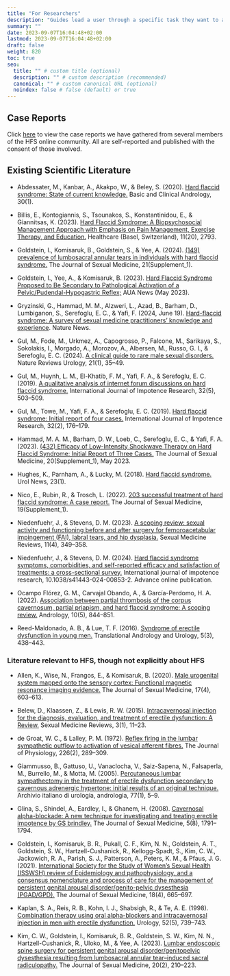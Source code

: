 ```yaml
---
title: "For Researchers"
description: "Guides lead a user through a specific task they want to accomplish, often with a sequence of steps."
summary: ""
date: 2023-09-07T16:04:48+02:00
lastmod: 2023-09-07T16:04:48+02:00
draft: false
weight: 820
toc: true
seo:
  title: "" # custom title (optional)
  description: "" # custom description (recommended)
  canonical: "" # custom canonical URL (optional)
  noindex: false # false (default) or true
---
```


## Case Reports

Click [here]() to view the case reports we have gathered from several members of the HFS online community. All are self-reported and published with the consent of those involved.

## Existing Scientific Literature

- Abdessater, M., Kanbar, A., Akakpo, W., & Beley, S. (2020). [Hard flaccid syndrome: State of current knowledge.](https://doi.org/10.1186/s12610-020-00105-5) Basic and Clinical Andrology, 30(1).

- Billis, E., Kontogiannis, S., Tsounakos, S., Konstantinidou, E., & Giannitsas, K. (2023). [Hard Flaccid Syndrome: A Biopsychosocial Management Approach with Emphasis on Pain Management, Exercise Therapy, and Education.](https://doi.org/10.3390/healthcare1120279) Healthcare (Basel, Switzerland), 11(20), 2793.

- Goldstein, I., Komisaruk, B., Goldstein, S., & Yee, A. (2024). [(149) prevalence of lumbosacral annular tears in individuals with hard flaccid syndrome.](https://doi.org/10.1093/jsxmed/qdae001.140) The Journal of Sexual Medicine, 21(Supplement_1).

- Goldstein, I., Yee, A., & Komisaruk, B. (2023). [Hard Flaccid Syndrome Proposed to Be Secondary to Pathological Activation of a Pelvic/Pudendal-Hypogastric Reflex;](https://auanews.net/issues/articles/2023/may-2023/hard-flaccid-syndrome-proposed-to-be-secondary-to-pathological-activation-of-a-pelvic/pudendal-hypogastric-reflex) AUA News (May 2023).

- Gryzinski, G., Hammad, M. M., Alzweri, L., Azad, B., Barham, D., Lumbiganon, S., Serefoglu, E. C., & Yafi, F. (2024, June 19). [Hard-flaccid syndrome: A survey of sexual medicine practitioners’ knowledge and experience](https://www.nature.com/articles/s41443-024-00917-3). Nature News.

- Gul, M., Fode, M., Urkmez, A., Capogrosso, P., Falcone, M., Sarikaya, S., Sokolakis, I., Morgado, A., Morozov, A., Albersen, M., Russo, G. I., & Serefoglu, E. C. (2024). [A clinical guide to rare male sexual disorders.](https://doi.org/10.1038/s41585-023-00803-5) Nature Reviews Urology, 21(1), 35–49.

- Gul, M., Huynh, L. M., El-Khatib, F. M., Yafi, F. A., & Serefoglu, E. C. (2019). [A qualitative analysis of internet forum discussions on hard flaccid syndrome.](https://doi.org/10.1038/s41443-019-0151-x) International Journal of Impotence Research, 32(5), 503–509.

- Gul, M., Towe, M., Yafi, F. A., & Serefoglu, E. C. (2019). [Hard flaccid syndrome: Initial report of four cases.](https://doi.org/10.1038/s41443-019-0133-z) International Journal of Impotence Research, 32(2), 176–179.

- Hammad, M. A. M., Barham, D. W., Loeb, C., Serefoglu, E. C., & Yafi, F. A. (2023). [(432) Efficacy of Low-Intensity Shockwave Therapy on Hard Flaccid Syndrome: Initial Report of Three Cases.](https://doi.org/10.1093/jsxmed/qdad060.405) The Journal of Sexual Medicine, 20(Supplement_1), May 2023.

- Hughes, K., Parnham, A., & Lucky, M. (2018). [Hard flaccid syndrome.](https://www.urologynews.uk.com/media/13958/urond18-synopsis.pdf) Urol News, 23(1).

- Nico, E., Rubin, R., & Trosch, L. (2022). [203 successful treatment of hard flaccid syndrome: A case report.](https://doi.org/10.1016/j.jsxm.2022.01.218) The Journal of Sexual Medicine, 19(Supplement_1).

- Niedenfuehr, J., & Stevens, D. M. (2023). [A scoping review: sexual activity and functioning before and after surgery for femoroacetabular impingement (FAI), labral tears, and hip dysplasia.](https://doi.org/10.1093/sxmrev/qead036) Sexual Medicine Reviews, 11(4), 349–358.

- Niedenfuehr, J., & Stevens, D. M. (2024). [Hard flaccid syndrome symptoms, comorbidities, and self-reported efficacy and satisfaction of treatments: a cross-sectional survey.](https://doi.org/10.1038/s41443-024-00853-2) International journal of impotence research, 10.1038/s41443-024-00853-2. Advance online publication.

- Ocampo Flórez, G. M., Carvajal Obando, A., & García-Perdomo, H. A. (2022). [Association between partial thrombosis of the corpus cavernosum, partial priapism, and hard flaccid syndrome: A scoping review.](https://doi.org/10.1111/andr.13190) Andrology, 10(5), 844–851.

- Reed-Maldonado, A. B., & Lue, T. F. (2016). [Syndrome of erectile dysfunction in young men.](https://doi.org/10.21037/tau.2016.03.02) Translational Andrology and Urology, 5(3), 438–443.

### Literature relevant to HFS, though not explicitly about HFS

- Allen, K., Wise, N., Frangos, E., & Komisaruk, B. (2020). [Male urogenital system mapped onto the sensory cortex: Functional magnetic resonance imaging evidence.](https://doi.org/10.1016/j.jsxm.2019.12.007) The Journal of Sexual Medicine, 17(4), 603–613.

- Belew, D., Klaassen, Z., & Lewis, R. W. (2015). [Intracavernosal injection for the diagnosis, evaluation, and treatment of erectile dysfunction: A Review.](https://doi.org/10.1002/smrj.35) Sexual Medicine Reviews, 3(1), 11–23.

- de Groat, W. C., & Lalley, P. M. (1972). [Reflex firing in the lumbar sympathetic outflow to activation of vesical afferent fibres.](https://doi.org/10.1113/jphysiol.1972.sp009985) The Journal of Physiology, 226(2), 289–309.

- Giammusso, B., Gattuso, U., Vanaclocha, V., Saiz-Sapena, N., Falsaperla, M., Burrello, M., & Motta, M. (2005). [Percutaneous lumbar sympathectomy in the treatment of erectile dysfunction secondary to cavernous adrenergic hypertone: initial results of an original technique.](https://pubmed.ncbi.nlm.nih.gov/15906781/) Archivio italiano di urologia, andrologia, 77(1), 5–9.

- Glina, S., Shindel, A., Eardley, I., & Ghanem, H. (2008). [Cavernosal alpha-blockade: A new technique for investigating and treating erectile impotence by GS brindley.](https://doi.org/10.1111/j.1743-6109.2008.00954.x) The Journal of Sexual Medicine, 5(8), 1791–1794.

- Goldstein, I., Komisaruk, B. R., Pukall, C. F., Kim, N. N., Goldstein, A. T., Goldstein, S. W., Hartzell-Cushanick, R., Kellogg-Spadt, S., Kim, C. W., Jackowich, R. A., Parish, S. J., Patterson, A., Peters, K. M., & Pfaus, J. G. (2021). [International Society for the Study of Women’s Sexual Health (ISSWSH) review of Epidemiology and pathophysiology, and a consensus nomenclature and process of care for the management of persistent genital arousal disorder/genito-pelvic dysesthesia (PGAD/GPD).](https://doi.org/10.1016/j.jsxm.2021.01.172) The Journal of Sexual Medicine, 18(4), 665–697.

- Kaplan, S. A., Reis, R. B., Kohn, I. J., Shabsigh, R., & Te, A. E. (1998). [Combination therapy using oral alpha-blockers and intracavernosal injection in men with erectile dysfunction.](<https://doi.org/10.1016/s0090-4295(98)00388-4>) Urology, 52(5), 739–743.

- Kim, C. W., Goldstein, I., Komisaruk, B. R., Goldstein, S. W., Kim, N. N., Hartzell-Cushanick, R., Uloko, M., & Yee, A. (2023). [Lumbar endoscopic spine surgery for persistent genital arousal disorder/genitopelvic dysesthesia resulting from lumbosacral annular tear–induced sacral radiculopathy.](https://doi.org/10.1093/jsxmed/qdac017) The Journal of Sexual Medicine, 20(2), 210–223.

